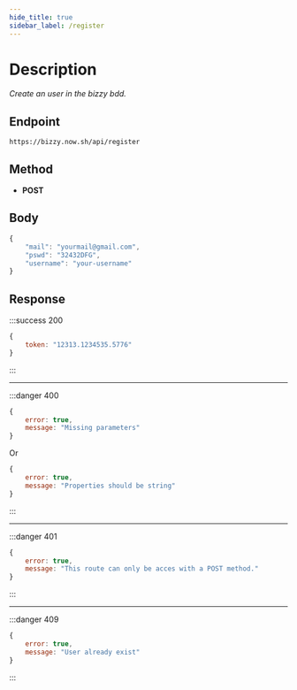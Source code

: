 ```yaml
---
hide_title: true
sidebar_label: /register
---
```


# Description
*Create an user in the bizzy bdd.*

## Endpoint
```
https://bizzy.now.sh/api/register
```

## Method
* **POST**

## Body
```js
{
    "mail": "yourmail@gmail.com",
    "pswd": "32432DFG",
    "username": "your-username"
}
```

## Response
:::success 200
```js
{
    token: "12313.1234535.5776"
}
```
:::

---

:::danger 400
```js
{
    error: true,
    message: "Missing parameters"
}
```

Or

```js
{
    error: true,
    message: "Properties should be string"
}
```
:::

---

:::danger 401
```js
{
    error: true,
    message: "This route can only be acces with a POST method."
}
```
:::

--- 

:::danger 409
```js
{
    error: true,
    message: "User already exist"
}
```
:::